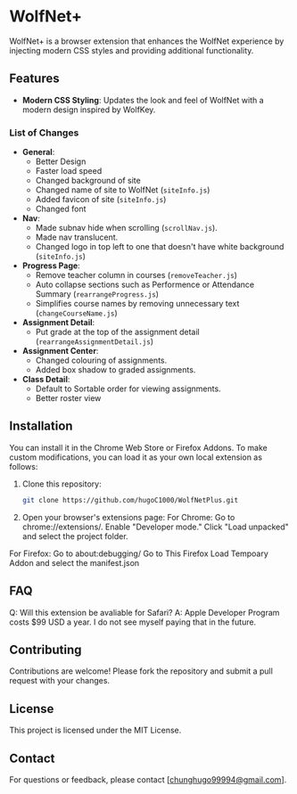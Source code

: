 # WolfNet+

WolfNet+ is a browser extension that enhances the WolfNet experience by injecting modern CSS styles and providing additional functionality.

## Features

- **Modern CSS Styling**: Updates the look and feel of WolfNet with a modern design inspired by WolfKey.

### List of Changes
- **General**:
    - Better Design
    - Faster load speed
    - Changed background of site
    - Changed name of site to WolfNet (`siteInfo.js`)
    - Added favicon of site (`siteInfo.js`)
    - Changed font
- **Nav**:
    - Made subnav hide when scrolling (`scrollNav.js`). 
    - Made nav translucent. 
    - Changed logo in top left to one that doesn't have white background (`siteInfo.js`)
- **Progress Page**:
    - Remove teacher column in courses (`removeTeacher.js`)
    - Auto collapse sections such as Performence or Attendance Summary (`rearrangeProgress.js`)
    - Simplifies course names by removing unnecessary text (`changeCourseName.js`)
- **Assignment Detail**:
    - Put grade at the top of the assignment detail (`rearrangeAssignmentDetail.js`)
- **Assignment Center**:
    - Changed colouring of assignments. 
    - Added box shadow to graded assignments. 
- **Class Detail**:
    - Default to Sortable order for viewing assignments. 
    - Better roster view

## Installation

You can install it in the Chrome Web Store or Firefox Addons. 
To make custom modifications, you can load it as your own local extension as follows: 
1. Clone this repository:
   ```bash
   git clone https://github.com/hugoC1000/WolfNetPlus.git
2. Open your browser's extensions page:
For Chrome: Go to chrome://extensions/.
Enable "Developer mode."
Click "Load unpacked"  and select the project folder.

For Firefox: Go to about:debugging/
Go to This Firefox
Load Tempoary Addon and select the manifest.json

## FAQ
Q: Will this extension be avaliable for Safari? 
A: Apple Developer Program costs $99 USD a year. I do not see myself paying that in the future. 



## Contributing
Contributions are welcome! Please fork the repository and submit a pull request with your changes.

## License
This project is licensed under the MIT License.

## Contact
For questions or feedback, please contact [chunghugo99994@gmail.com].
